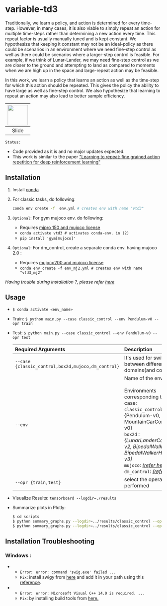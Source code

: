 # variable-td3

Traditionally, we learn a policy, and action is determined for every time-step. However, in many cases, it is also viable to simply repeat an action for multiple time-steps rather than determining a new action every time.  This repeat factor is usually manually tuned and is kept constant. We hypothesize that keeping it constant may not be an ideal-policy as there could be scenarios in an environment where we need fine-step control as well as there could be scenarios where a larger-step control is feasible. 
For example, if we think of Lunar-Lander, we may need fine-step control as we are closer to the ground and attempting to land as compared to moments when we are high up in the space and large-repeat action may be feasible.

In this work, we learn a policy that learns an action as well as the time-step for which this action should be repeated. This gives the policy the ability to have large as well as fine-step control. We also hypothesize that learning to repeat an action may also lead to better sample efficiency.  


|<a target="_blank" href="https://docs.google.com/presentation/d/1TKRy9va3qgIlia7pjdZkcLV9ht9bjQkUUcND4byrARg/edit?usp=sharing"><img src="https://lh3.ggpht.com/9rwhkrvgiLhXVBeKtScn1jlenYk-4k3Wyqt1PsbUr9jhGew0Gt1w9xbwO4oePPd5yOM=w300" width="65px" height="65px"/></a> |
|:-------------:|
|Slide|


`Status:`
- Code provided as it is and no major updates expected.
- This work is similar to the paper ["Learning to repeat: fine grained action repetition for deep reinforcement learning"](https://arxiv.org/pdf/1702.06054v1.pdf)


## Installation
1. Install [conda](https://docs.conda.io/en/latest/miniconda.html)
2. For classic tasks, do following:
    ```bash
    conda env create -f  env.yml # creates env with name "vtd3"
    ```
3. `Optional`: For gym mujoco env. do following:

    - Requires [mjpro 150 and mujoco license](https://www.roboti.us/index.html)
    - ```conda activate vtd3 # activates conda-env. in (2)```
    - ```pip install 'gym[mujoco]'```
4. `Optional`: For dm_control, create a separate conda env. having mujoco 2.0 :
    - Requires [mujoco200 and mujoco license](https://www.roboti.us/index.html)
    - ```conda env create -f env_mj2.yml # creates env with name "vtd3_mj2"```

_Having trouble during installation ?, please refer [here](#installation-troubleshooting)_

## Usage
- ```$ conda activate <env_name>```
- Train: ```$ python main.py --case classic_control --env Pendulum-v0 --opr train```
- Test: ```$ python main.py --case classic_control --env Pendulum-v0 --opr test```

    |Required Arguments | Description|  
    |:-------------|:-------------|  
    | `--case {classic_control,box2d,mujoco,dm_control}` |It's used for switching between different domains(and configs)|  
    | `--env` |Name of the environment <br><br> Environments corresponding to ease case: <br> `classic_control` : {Pendulum-v0, MountainCarContinuous-v0} <br> `box2d` : _{LunarLanderContinuous-v2, BipedalWalker-v3, BipedalWalkerHardcore-v3}_ <br>`mujoco`: _[(refer here)](https://gym.openai.com/envs/#mujoco)_ <br> `dm_control`: _[(refer here)](https://github.com/zuoxingdong/dm2gym)_ |  
    | `--opr {train,test}` |select the operation to be performed|

- Visualize Results: ```tensorboard --logdir=./results```
- Summarize plots in Plotly:
    ```bash
    $ cd scripts
    $ python summary_graphs.py --logdir=../results/classic_control --opr extract_summary 
    $ python summary_graphs.py --logdir=../results/classic_control --opr plot
    ```

## Installation Troubleshooting
### Windows : 
- 
  - `Error`: ` error: command 'swig.exe' failed ...`  
  - `Fix`: install swigy from [here](http://www.swig.org/download.html) and add it in your path using this [reference](https://www.youtube.com/watch?v=HDD9QqLtAws).
- 
  - `Error`: ` error: Microsoft Visual C++ 14.0 is required. ...`
  - `Fix`: by installing build tools from [here.](https://visualstudio.microsoft.com/visual-cpp-build-tools/)
